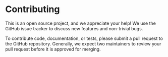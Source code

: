 # Contributing

This is an open source project, and we appreciate your help!
We use the GitHub issue tracker to discuss new features and non-trivial bugs.


To contribute code, documentation, or tests, please submit a pull request to
the GitHub repository. Generally, we expect two maintainers to review your pull
request before it is approved for merging.
